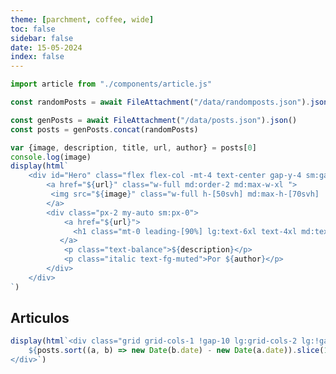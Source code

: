 ```yaml
---
theme: [parchment, coffee, wide]
toc: false
sidebar: false
date: 15-05-2024
index: false
---
```


<style>
#observablehq-center > main {
    margin-left: auto;
    margin-right: auto;
}

#observablehq-center > main {
    width: 100%;
}

#observablehq-header > nav > a, #observablehq-footer {
    margin-left: 1rem;
}

#observablehq-header > nav > div, #observablehq-footer {
    margin-right: 1rem;
}

@media (min-width: 640px) {
    #observablehq-center > main, footer, nav {
        max-width: 640px;
    }
}
@media (min-width: 768px) {
    #observablehq-center > main, footer, nav {
        max-width: calc(640 - 2rem);
    }
}
@media (min-width: 1024px) {
    #observablehq-center > main, footer, nav {
        max-width: calc(768px - 2rem);
    }
}
@media (min-width: 1280px) {
    #observablehq-center > main, footer, nav {
        max-width: calc(1024px - 2rem);
    }
}
@media (min-width: 1536px) {
    #observablehq-center > main, footer, nav {
        max-width: calc(1280px - 2rem);
    }
}

#observablehq-center {
    margin-left: 0px !important;
    margin-right: 0px !important;
}


</style>


```js
import article from "./components/article.js"
```


```js
const randomPosts = await FileAttachment("/data/randomposts.json").json()
```

```js
const genPosts = await FileAttachment("/data/posts.json").json()
const posts = genPosts.concat(randomPosts)
```



```js
var {image, description, title, url, author} = posts[0]
console.log(image)
display(html`
    <div id="Hero" class="flex flex-col -mt-4 text-center gap-y-4 sm:gap-y-0 md:justify-between md:flex-row md:text-left">
        <a href="${url}" class="w-full md:order-2 md:max-w-xl ">
         <img src="${image}" class="w-full h-[50svh] md:max-h-[70svh]  " alt="">
        </a>
        <div class="px-2 my-auto sm:px-0">
            <a href="${url}">
              <h1 class="mt-0 leading-[90%] lg:text-6xl text-4xl md:text-5xl text-pretty text-fg-focus capitalize">${title}</h1>
           </a>
            <p class="text-balance">${description}</p>
            <p class="italic text-fg-muted">Por ${author}</p>
        </div>
    </div>
`)  
```
<h2 class="w-full pl-2">Articulos</h2>

```js
display(html`<div class="grid grid-cols-1 !gap-10 lg:grid-cols-2 lg:!gap-x-12 lg:!gap-y-16  auto-rows-min ">
    ${posts.sort((a, b) => new Date(b.date) - new Date(a.date)).slice(1, 7).map(post => article(post))}
</div>`)
```